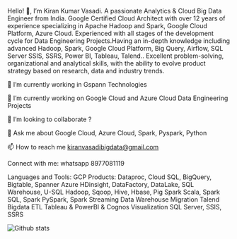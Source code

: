 Hello! 👋, I’m Kiran Kumar Vasadi. A passionate Analytics & Cloud Big Data Engineer from India. Google Certified Cloud Architect with over 12 years of experience specializing in Apache Hadoop and Spark, Google Cloud Platform, Azure Cloud. Experienced with all stages of the development cycle for Data Engineering Projects.Having an in-depth knowledge including advanced Hadoop, Spark, Google Cloud Platform, Big Query, Airflow, SQL Server SSIS, SSRS, Power BI, Tableau, Talend.. Excellent problem-solving, organizational and analytical skills, with the ability to evolve product strategy based on research, data and industry trends.

🔭 I’m currently working in Gspann Technologies

🌱 I’m currently working on Google Cloud and Azure Cloud Data Engineering Projects

👯 I’m looking to collaborate ?

💬 Ask me about Google Cloud, Azure Cloud, Spark, Pyspark, Python

📫 How to reach me kiranvasadibigdata@gmail.com

Connect with me:
whatsapp 8977081119

Languages and Tools:
GCP Products: Dataproc, Cloud SQL, BigQuery, Bigtable, Spanner
Azure HDinsight, DataFactory, DataLake, SQL Warehouse, U-SQL
Hadoop, Sqoop, Hive, Hbase, Pig
Spark Scala, Spark SQL, Spark PySpark, Spark Streaming
Data Warehouse Migration
Talend Bigdata ETL
Tableau & PowerBI & Cognos Visualization
SQL Server, SSIS, SSRS

![Github stats](https://github-readme-stats.vercel.app/api?username=yourusername&theme=highcontrast&show_icons=true&count_private=true)
